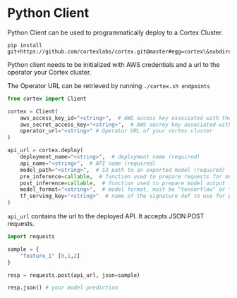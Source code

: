 # Python Client

Python Client can be used to programmatically deploy to a Cortex Cluster.

<!-- CORTEX_VERSION_MINOR -->
```
pip install git+https://github.com/cortexlabs/cortex.git@master#egg=cortex\&subdirectory=pkg/workloads/cortex/client
```

Python client needs to be initialized with AWS credentials and a url to the operator your Cortex cluster.

The Operator URL can be retrieved by running `./cortex.sh endpoints`

```python
from cortex import Client

cortex = Client(
    aws_access_key_id="<string>",  # AWS access key associated with the account that created the Cortex cluster
    aws_secret_access_key="<string>",  # AWS secrey key associated with the provided AWS access key  
    operator_url="<string>" # Operator URL of your cortex cluster
)

api_url = cortex.deploy(
    deployment_name="<string>",  # deployment name (required)
    api_name="<string>",  # API name (required)
    model_path="<string>",  # S3 path to an exported model (required)
    pre_inference=callable,  # function used to prepare requests for model input
    post_inference=callable,  # function used to prepare model output for response
    model_format="<string>",  # model format, must be "tensorflow" or "onnx" (default: "onnx" if model path ends with .onnx, "tensorflow" if model path ends with .zip or is a directory)
    tf_serving_key="<string>"  # name of the signature def to use for prediction (required if your model has more than one signature def)
)
```

`api_url` contains the url to the deployed API. It accepts JSON POST requests.

```python
import requests

sample = {
    "feature_1" [0,1,2]
}

resp = requests.post(api_url, json=sample)

resp.json() # your model prediction
```
